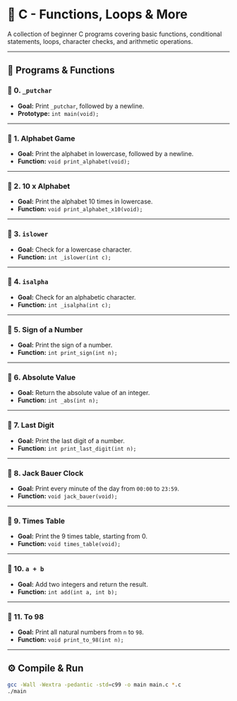 # 🚀 C - Functions, Loops & More

A collection of beginner C programs covering basic functions, conditional statements, loops, character checks, and arithmetic operations.

---

## 🔧 Programs & Functions

### 🔹 0. `_putchar`
- **Goal:** Print `_putchar`, followed by a newline.
- **Prototype:** `int main(void);`

---

### 🔹 1. Alphabet Game
- **Goal:** Print the alphabet in lowercase, followed by a newline.
- **Function:** `void print_alphabet(void);`

---

### 🔹 2. 10 x Alphabet
- **Goal:** Print the alphabet 10 times in lowercase.
- **Function:** `void print_alphabet_x10(void);`

---

### 🔹 3. `islower`
- **Goal:** Check for a lowercase character.
- **Function:** `int _islower(int c);`

---

### 🔹 4. `isalpha`
- **Goal:** Check for an alphabetic character.
- **Function:** `int _isalpha(int c);`

---

### 🔹 5. Sign of a Number
- **Goal:** Print the sign of a number.
- **Function:** `int print_sign(int n);`

---

### 🔹 6. Absolute Value
- **Goal:** Return the absolute value of an integer.
- **Function:** `int _abs(int n);`

---

### 🔹 7. Last Digit
- **Goal:** Print the last digit of a number.
- **Function:** `int print_last_digit(int n);`

---

### 🔹 8. Jack Bauer Clock
- **Goal:** Print every minute of the day from `00:00` to `23:59`.
- **Function:** `void jack_bauer(void);`

---

### 🔹 9. Times Table
- **Goal:** Print the 9 times table, starting from 0.
- **Function:** `void times_table(void);`

---

### 🔹 10. `a + b`
- **Goal:** Add two integers and return the result.
- **Function:** `int add(int a, int b);`

---

### 🔹 11. To 98
- **Goal:** Print all natural numbers from `n` to `98`.
- **Function:** `void print_to_98(int n);`

---

## ⚙️ Compile & Run
```bash
gcc -Wall -Wextra -pedantic -std=c99 -o main main.c *.c
./main
```
